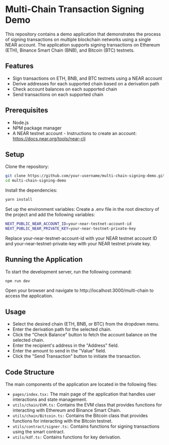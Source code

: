 # Multi-Chain Transaction Signing Demo

This repository contains a demo application that demonstrates the process of signing transactions on multiple blockchain networks using a single NEAR account. The application supports signing transactions on Ethereum (ETH), Binance Smart Chain (BNB), and Bitcoin (BTC) testnets.

## Features

- Sign transactions on ETH, BNB, and BTC testnets using a NEAR account
- Derive addresses for each supported chain based on a derivation path
- Check account balances on each supported chain
- Send transactions on each supported chain

## Prerequisites

- Node.js
- NPM package manager
- A NEAR testnet account - Instructions to create an account: https://docs.near.org/tools/near-cli

## Setup

Clone the repository:

```bash
git clone https://github.com/your-username/multi-chain-signing-demo.git
cd multi-chain-signing-demo
```

Install the dependencies:

```bash
yarn install
```

Set up the environment variables: Create a .env file in the root directory of the project and add the following variables:

```bash
NEXT_PUBLIC_NEAR_ACCOUNT_ID=your-near-testnet-account-id
NEXT_PUBLIC_NEAR_PRIVATE_KEY=your-near-testnet-private-key
```

Replace your-near-testnet-account-id with your NEAR testnet account ID and your-near-testnet-private-key with your NEAR testnet private key.

## Running the Application

To start the development server, run the following command:

```bash
npm run dev
```

Open your browser and navigate to http://localhost:3000/multi-chain to access the application.

## Usage

- Select the desired chain (ETH, BNB, or BTC) from the dropdown menu.
- Enter the derivation path for the selected chain.
- Click the "Check Balance" button to fetch the account balance on the selected chain.
- Enter the recipient's address in the "Address" field.
- Enter the amount to send in the "Value" field.
- Click the "Send Transaction" button to initiate the transaction.

## Code Structure

The main components of the application are located in the following files:

- `pages/index.tsx:` The main page of the application that handles user interactions and state management.
- `utils/chain/EVM.ts:` Contains the EVM class that provides functions for interacting with Ethereum and Binance Smart Chain.
- `utils/chain/Bitcoin.ts:` Contains the Bitcoin class that provides functions for interacting with the Bitcoin testnet.
- `utils/contract/signer.ts:` Contains functions for signing transactions using the smart contract.
- `utils/kdf.ts:` Contains functions for key derivation.
